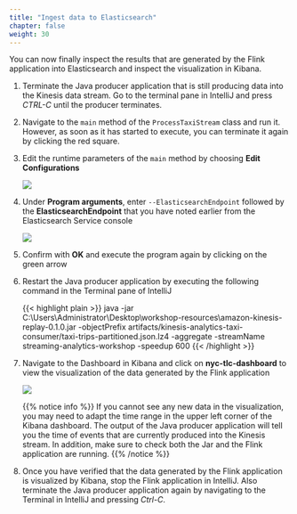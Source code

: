 ```yaml
---
title: "Ingest data to Elasticsearch"
chapter: false
weight: 30
---
```


You can now finally inspect the results that are generated by the Flink application into Elasticsearch and inspect the visualization in Kibana.

1. Terminate the Java producer application that is still producing data into the Kinesis data stream. Go to the terminal pane in IntelliJ and press *CTRL-C* until the producer terminates.

1. Navigate to the `main` method of the `ProcessTaxiStream` class and run it. However, as soon as it has started to execute, you can terminate it again by clicking the red square.

1. Edit the runtime parameters of the `main` method by choosing **Edit Configurations**

	![](/images/flink-on-kda/intellij-9-edit-configuration.png)

1. Under **Program arguments**, enter `--ElasticsearchEndpoint` followed by the **ElasticsearchEndpoint** that you have noted earlier from the Elasticsearch Service console

	![](/images/flink-on-kda/intellij-10-configuration-details.png)

1. Confirm with **OK** and execute the program again by clicking on the green arrow

1. Restart the Java producer application by executing the following command in the Terminal pane of IntelliJ

	{{< highlight plain >}}
java -jar C:\Users\Administrator\Desktop\workshop-resources\amazon-kinesis-replay-0.1.0.jar -objectPrefix artifacts/kinesis-analytics-taxi-consumer/taxi-trips-partitioned.json.lz4 -aggregate -streamName streaming-analytics-workshop -speedup 600
{{< /highlight >}}

1. Navigate to the Dashboard in Kibana and click on **nyc-tlc-dashboard** to view the visualization of the data generated by the Flink application

	![](/images/flink-on-kda/kibana-5-visualizatio-partial.png)

	{{% notice info %}}
If you cannot see any new data in the visualization, you may need to adapt the time range in the upper left corner of the Kibana dashboard. The output of the Java producer application will tell you the time of events that are currently produced into the Kinesis stream.
In addition, make sure to check both the Jar and the Flink application are running.
	{{% /notice %}}

1. Once you have verified that the data generated by the Flink application is visualized by Kibana, stop the Flink application in IntelliJ. Also terminate the Java producer application again by navigating to the Terminal in IntelliJ and pressing *Ctrl-C*.
